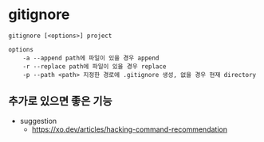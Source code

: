 # gitignore

```
gitignore [<options>] project

options
    -a --append path에 파일이 있을 경우 append
    -r --replace path에 파일이 있을 경우 replace
    -p --path <path> 지정한 경로에 .gitignore 생성, 없을 경우 현재 directory
```

## 추가로 있으면 좋은 기능

- suggestion
  - https://xo.dev/articles/hacking-command-recommendation
